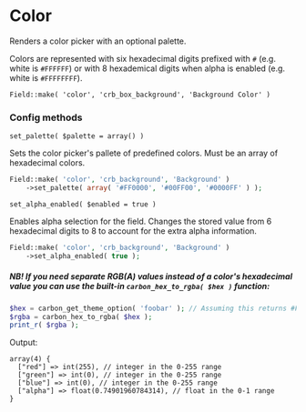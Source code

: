 # Color

Renders a color picker with an optional palette.

Colors are represented with six hexadecimal digits prefixed with `#` (e.g. white is `#FFFFFF`) or with 8 hexademical digits when alpha is enabled (e.g. white is `#FFFFFFFF`).

`Field::make( 'color', 'crb_box_background', 'Background Color' )`

### Config methods

`set_palette( $palette = array() )`

Sets the color picker's pallete of predefined colors. Must be an array of hexadecimal colors.

```php
Field::make( 'color', 'crb_background', 'Background' )
    ->set_palette( array( '#FF0000', '#00FF00', '#0000FF' ) );
```

`set_alpha_enabled( $enabled = true )`

Enables alpha selection for the field. Changes the stored value from 6 hexadecimal digits to 8 to account for the extra alpha information.

```php
Field::make( 'color', 'crb_background', 'Background' )
    ->set_alpha_enabled( true );
```

##### NB! If you need separate RGB(A) values instead of a color's hexadecimal value you can use the built-in `carbon_hex_to_rgba( $hex )` function:

```php
$hex = carbon_get_theme_option( 'foobar' ); // Assuming this returns #FF0000BF
$rgba = carbon_hex_to_rgba( $hex );
print_r( $rgba );
```

Output:
```
array(4) {
  ["red"] => int(255), // integer in the 0-255 range
  ["green"] => int(0), // integer in the 0-255 range
  ["blue"] => int(0), // integer in the 0-255 range
  ["alpha"] => float(0.74901960784314), // float in the 0-1 range
}
```
